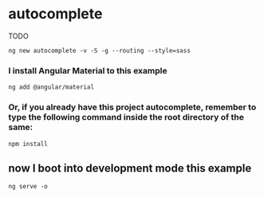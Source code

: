 # autocomplete

TODO

```shell
ng new autocomplete -v -S -g --routing --style=sass
```

### I install Angular Material to this example

```shell
ng add @angular/material
```

### Or, if you already have this project autocomplete, remember to type the following command inside the root directory of the same:

```shell
npm install
```

## now I boot into development mode this example

```shell
ng serve -o
```
